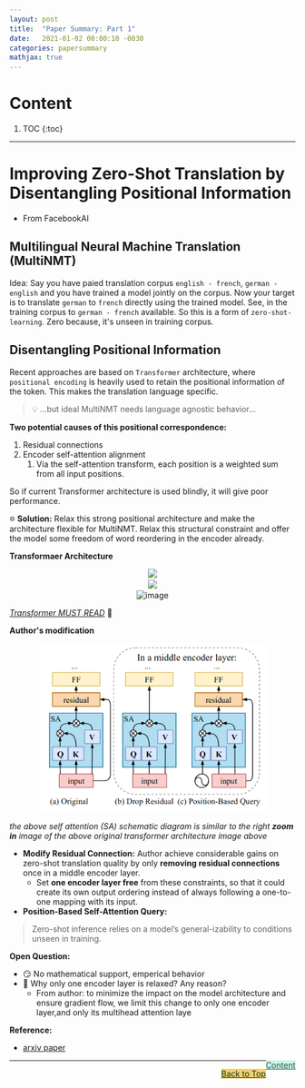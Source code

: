 ```yaml
---
layout: post
title:  "Paper Summary: Part 1"
date:   2021-01-02 00:00:10 -0030
categories: papersummary
mathjax: true
---
```




# Content

1. TOC
{:toc}
---


# Improving Zero-Shot Translation by Disentangling Positional Information

- From FacebookAI   

## Multilingual Neural Machine Translation (MultiNMT)

Idea: Say you have paied translation corpus `english - french`, `german - english` and you have trained a model jointly on the corpus. Now your target is to translate `german` to `french` directly using the trained model. See, in the training corpus to `german - french` available. So this is a form of `zero-shot-learning`. Zero because, it's unseen in training corpus. 

## Disentangling Positional Information

Recent approaches are based on `Transformer` architecture, where `positional encoding` is heavily used to retain the positional information of the token. This makes the translation language specific. 

> :bulb: ...but ideal MultiNMT needs language agnostic behavior... 

**Two potential causes of this positional correspondence:**

1. Residual connections
2. Encoder self-attention alignment
   1. Via the self-attention transform,  each position is a weighted sum from all input positions. 

So if current Transformer architecture is used blindly, it will give poor performance. 

:six_pointed_star: **Solution:** Relax this strong positional architecture and make the architecture flexible for MultiNMT. Relax this structural constraint and offer the model some freedom of word reordering in the encoder already.

**Transformaer Architecture**

<center>

<img src="https://lilianweng.github.io/lil-log/assets/images/transformer-encoder.png" width="300">

</center>


<center>

<img src="https://lilianweng.github.io/lil-log/assets/images/transformer.png" width="600">

</center>

<center>
<img src="https://jalammar.github.io/images/t/transformer_resideual_layer_norm_2.png" width="400" alt="image">
</center>


_[Transformer MUST READ](https://lilianweng.github.io/lil-log/2018/06/24/attention-attention.html#a-family-of-attention-mechanisms)_ :rocket:


**Author's modification**

<center>

<img src="assets/images/image_42_papersummary_1.png" width="400">

</center>

_the above self attention (SA) schematic diagram is similar to the right **zoom in** image of the above original transformer architecture image above_

- **Modify Residual Connection:** Author achieve considerable gains on zero-shot translation quality by only **removing residual connections** once in a middle encoder layer.
  - Set **one encoder layer free** from these constraints, so that it could create its own output ordering instead of always following a one-to-one mapping with its input.
-  **Position-Based Self-Attention Query:**



> Zero-shot inference relies on a model’s general-izability to conditions unseen in training.


**Open Question:**

- :smirk: No mathematical support, emperical behavior
- :thinking: Why only one encoder layer is relaxed? Any reason? 
  - From author: to minimize the impact on the model architecture and ensure gradient flow, we limit this change to only one encoder layer,and only its multihead attention laye

**Reference:**

- [arxiv paper](https://arxiv.org/pdf/2012.15127.pdf)

<a href="#Top" style="color:#2F4F4F;background-color: #c8f7e4;float: right;">Content</a>


----

<a href="#Top" style="color:#023628;background-color: #f7d06a;float: right;">Back to Top</a>